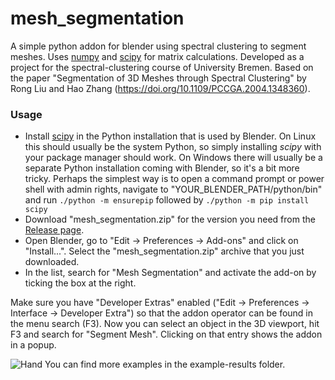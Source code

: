 mesh_segmentation
=================

A simple python addon for blender using spectral clustering to segment meshes. Uses [numpy](http://www.numpy.org/) and [scipy](http://www.scipy.org/) for matrix calculations.
Developed as a project for the spectral-clustering course of University Bremen. Based on the paper "Segmentation of 3D Meshes through Spectral Clustering" by Rong Liu and Hao Zhang (https://doi.org/10.1109/PCCGA.2004.1348360).
### Usage

 - Install [scipy](http://scipy.org/install.html) in the Python installation that is used by Blender. On Linux this should usually be the system Python, so simply installing *scipy* with your package manager should work. On Windows there will usually be a separate Python installation coming with Blender, so it's a bit more tricky. Perhaps the simplest way is to open a command prompt or power shell with admin rights, navigate to "YOUR_BLENDER_PATH/python/bin" and run `./python -m ensurepip` followed by `./python -m pip install scipy`
 - Download "mesh_segmentation.zip" for the version you need from the [Release page](https://github.com/kugelrund/mesh_segmentation/releases).
 - Open Blender, go to "Edit -> Preferences -> Add-ons" and click on "Install...". Select the "mesh_segmentation.zip" archive that you just downloaded.
 - In the list, search for "Mesh Segmentation" and activate the add-on by ticking the box at the right.

Make sure you have "Developer Extras" enabled ("Edit -> Preferences -> Interface -> Developer Extra") so that the addon operator can be found in the menu search (F3).
Now you can select an object in the 3D viewport, hit F3 and search for "Segment Mesh". Clicking on that entry shows the addon in a popup.

<img src="example-results/hand.png" alt="Hand">
You can find more examples in the example-results folder.
